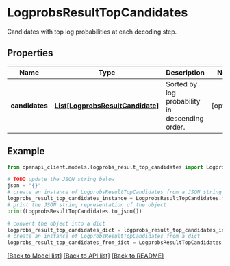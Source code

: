# LogprobsResultTopCandidates

Candidates with top log probabilities at each decoding step.

## Properties

Name | Type | Description | Notes
------------ | ------------- | ------------- | -------------
**candidates** | [**List[LogprobsResultCandidate]**](LogprobsResultCandidate.md) | Sorted by log probability in descending order. | [optional] 

## Example

```python
from openapi_client.models.logprobs_result_top_candidates import LogprobsResultTopCandidates

# TODO update the JSON string below
json = "{}"
# create an instance of LogprobsResultTopCandidates from a JSON string
logprobs_result_top_candidates_instance = LogprobsResultTopCandidates.from_json(json)
# print the JSON string representation of the object
print(LogprobsResultTopCandidates.to_json())

# convert the object into a dict
logprobs_result_top_candidates_dict = logprobs_result_top_candidates_instance.to_dict()
# create an instance of LogprobsResultTopCandidates from a dict
logprobs_result_top_candidates_from_dict = LogprobsResultTopCandidates.from_dict(logprobs_result_top_candidates_dict)
```
[[Back to Model list]](../README.md#documentation-for-models) [[Back to API list]](../README.md#documentation-for-api-endpoints) [[Back to README]](../README.md)


